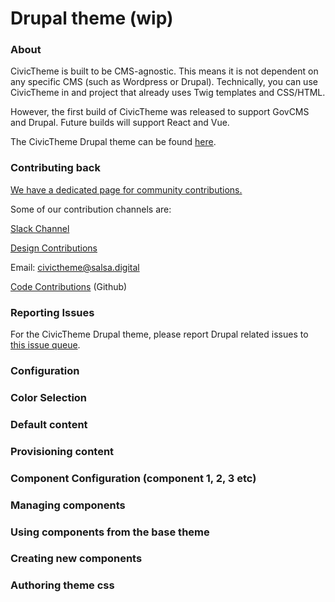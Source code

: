# Drupal theme (wip)

### About <a href="#drupaltheme-wip-about" id="drupaltheme-wip-about"></a>

CivicTheme is built to be CMS-agnostic. This means it is not dependent on any specific CMS (such as Wordpress or Drupal). Technically, you can use CivicTheme in and project that already uses Twig templates and CSS/HTML.

However, the first build of CivicTheme was released to support GovCMS and Drupal. Future builds will support React and Vue.

The CivicTheme Drupal theme can be found [here](https://www.drupal.org/project/civictheme).

### Contributing back <a href="#drupaltheme-wip-contributingback" id="drupaltheme-wip-contributingback"></a>

[We have a dedicated page for community contributions.](https://www.civictheme.io/how-to-use-civictheme/contributing-back)

Some of our contribution channels are:

[Slack Channel](https://drupal.slack.com/archives/C039UV0CQBZ)

[Design Contributions](https://www.figma.com/file/BMpoyUv9tXv91GXI8jRLJ3/CivicTheme.io%3A-Design-System-v1.1.0?node-id=1009%3A19330\&t=pe1ZX88EJctz6C8W-0)

Email: [civictheme@salsa.digital](mailto:civictheme@salsa.digital)

[Code Contributions](https://github.com/salsadigitalauorg/civictheme\_source/issues) (Github)

### Reporting Issues <a href="#drupaltheme-wip-reportingissues" id="drupaltheme-wip-reportingissues"></a>

For the CivicTheme Drupal theme, please report Drupal related issues to [this issue queue](https://www.drupal.org/project/issues/civictheme).

### Configuration <a href="#drupaltheme-wip-configuration" id="drupaltheme-wip-configuration"></a>

### Color Selection <a href="#drupaltheme-wip-colorselection" id="drupaltheme-wip-colorselection"></a>

### Default content <a href="#drupaltheme-wip-defaultcontent" id="drupaltheme-wip-defaultcontent"></a>

### Provisioning content <a href="#drupaltheme-wip-provisioningcontent" id="drupaltheme-wip-provisioningcontent"></a>

### Component Configuration (component 1, 2, 3 etc) <a href="#drupaltheme-wip-componentconfiguration-component1-2-3etc" id="drupaltheme-wip-componentconfiguration-component1-2-3etc"></a>

### Managing components <a href="#drupaltheme-wip-managingcomponents" id="drupaltheme-wip-managingcomponents"></a>

### Using components from the base theme <a href="#drupaltheme-wip-usingcomponentsfromthebasetheme" id="drupaltheme-wip-usingcomponentsfromthebasetheme"></a>

### Creating new components <a href="#drupaltheme-wip-creatingnewcomponents" id="drupaltheme-wip-creatingnewcomponents"></a>

### Authoring theme css <a href="#drupaltheme-wip-authoringthemecss" id="drupaltheme-wip-authoringthemecss"></a>
